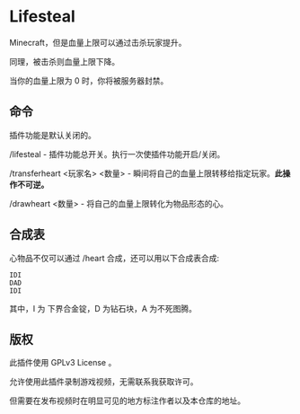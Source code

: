 # Lifesteal

Minecraft，但是血量上限可以通过击杀玩家提升。

同理，被击杀则血量上限下降。

当你的血量上限为 0 时，你将被服务器封禁。

## 命令

插件功能是默认关闭的。

/lifesteal - 插件功能总开关。执行一次使插件功能开启/关闭。

/transferheart <玩家名> <数量> - 瞬间将自己的血量上限转移给指定玩家。**此操作不可逆。**

/drawheart <数量> - 将自己的血量上限转化为物品形态的心。

## 合成表

心物品不仅可以通过 /heart 合成，还可以用以下合成表合成:

```
IDI
DAD
IDI
```

其中，I 为 下界合金锭，D 为钻石块，A 为不死图腾。

## 版权

此插件使用 GPLv3 License 。

允许使用此插件录制游戏视频，无需联系我获取许可。

但需要在发布视频时在明显可见的地方标注作者以及本仓库的地址。
